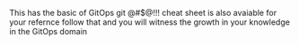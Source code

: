 This has the basic of GitOps
git @#$@!!!
cheat sheet is also avaiable
for your refernce
follow that 
and you will witness the growth in your knowledge 
in the GitOps domain
